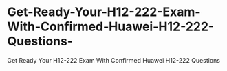 # Get-Ready-Your-H12-222-Exam-With-Confirmed-Huawei-H12-222-Questions-
Get Ready Your H12-222 Exam With Confirmed Huawei H12-222 Questions 

